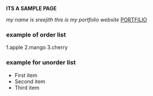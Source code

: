 **ITS A SAMPLE PAGE**

*my name is sreejith*
*this is my portfolio website* [PORTFILIO](https://itsmesreejith.github.io/portfolio.io/)
### example of order list
1.apple 
2.mango 
3.cherry
### example for unorder list
- First item
- Second item
- Third item

